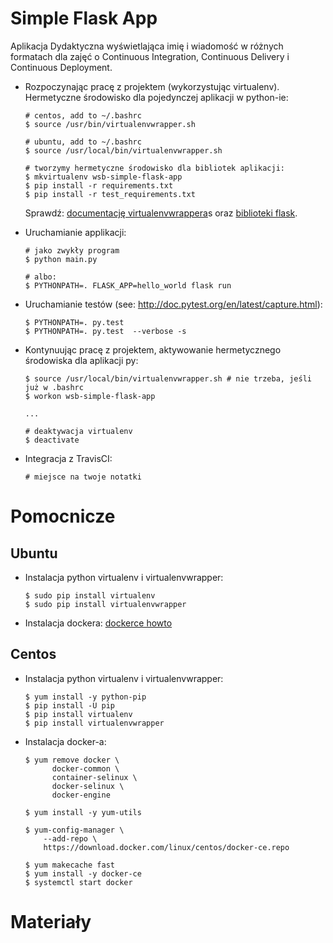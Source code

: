 # Simple Flask App

Aplikacja Dydaktyczna wyświetlająca imię i wiadomość w różnych formatach dla zajęć
o Continuous Integration, Continuous Delivery i Continuous Deployment.

- Rozpoczynając pracę z projektem (wykorzystując virtualenv). Hermetyczne środowisko dla pojedynczej aplikacji w python-ie:

  ```
  # centos, add to ~/.bashrc
  $ source /usr/bin/virtualenvwrapper.sh

  # ubuntu, add to ~/.bashrc
  $ source /usr/local/bin/virtualenvwrapper.sh

  # tworzymy hermetyczne środowisko dla bibliotek aplikacji:
  $ mkvirtualenv wsb-simple-flask-app
  $ pip install -r requirements.txt
  $ pip install -r test_requirements.txt
  ```

  Sprawdź: [documentację virtualenvwrappera](https://virtualenvwrapper.readthedocs.io/en/latest/command_ref.html)s oraz [biblioteki flask](http://flask.pocoo.org).

- Uruchamianie applikacji:

  ```
  # jako zwykły program
  $ python main.py

  # albo:
  $ PYTHONPATH=. FLASK_APP=hello_world flask run
  ```

- Uruchamianie testów (see: http://doc.pytest.org/en/latest/capture.html):

  ```
  $ PYTHONPATH=. py.test
  $ PYTHONPATH=. py.test  --verbose -s
  ```

- Kontynuując pracę z projektem, aktywowanie hermetycznego środowiska dla aplikacji py:

  ```
  $ source /usr/local/bin/virtualenvwrapper.sh # nie trzeba, jeśli już w .bashrc
  $ workon wsb-simple-flask-app

  ...

  # deaktywacja virtualenv
  $ deactivate
  ```

- Integracja z TravisCI:

  ```
  # miejsce na twoje notatki
  ```


# Pomocnicze

## Ubuntu

- Instalacja python virtualenv i virtualenvwrapper:

  ```
  $ sudo pip install virtualenv
  $ sudo pip install virtualenvwrapper
  ```

- Instalacja dockera: [dockerce howto](https://docs.docker.com/install/linux/docker-ce/ubuntu/)

## Centos

- Instalacja python virtualenv i virtualenvwrapper:

  ```
  $ yum install -y python-pip
  $ pip install -U pip
  $ pip install virtualenv
  $ pip install virtualenvwrapper
  ```

- Instalacja docker-a:

  ```
  $ yum remove docker \
        docker-common \
        container-selinux \
        docker-selinux \
        docker-engine

  $ yum install -y yum-utils

  $ yum-config-manager \
      --add-repo \
      https://download.docker.com/linux/centos/docker-ce.repo

  $ yum makecache fast
  $ yum install -y docker-ce
  $ systemctl start docker
  ```

# Materiały
